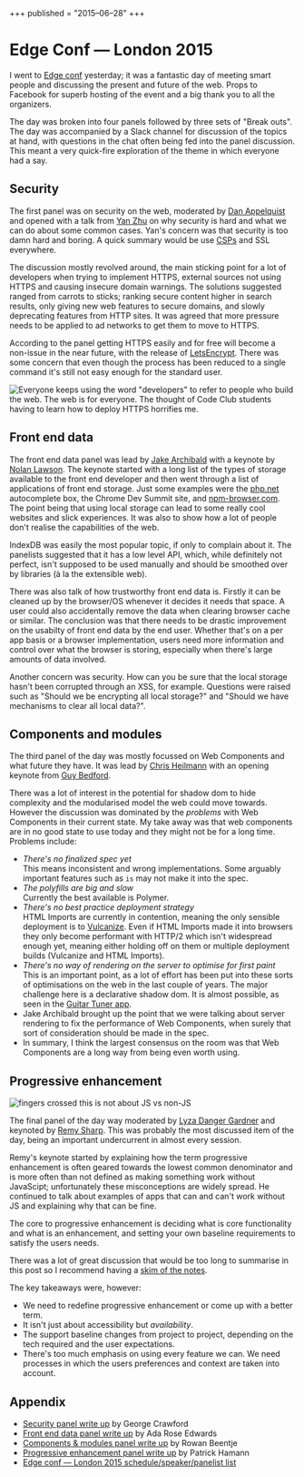 +++
published = "2015–06–28"
+++

# Edge Conf — London 2015

I went to [Edge conf](https://edgeconf.com/2015-london) yesterday; it was a
fantastic day of meeting smart people and discussing the present and future of
the web. Props to Facebook for superb hosting of the event and a big thank you
to all the organizers.

The day was broken into four panels followed by three sets of "Break outs". The
day was accompanied by a Slack channel for discussion of the topics at hand,
with questions in the chat often being fed into the panel discussion. This meant
a very quick-fire exploration of the theme in which everyone had a say.

## Security

The first panel was on security on the web, moderated by [Dan
Appelquist](https://twitter.com/torgo) and opened with a talk from [Yan
Zhu](https://twitter.com/bcrypt) on why security is hard and what we can do
about some common cases. Yan's concern was that security is too damn hard and
boring. A quick summary would be use [CSPs](http://csptester.io/) and SSL
everywhere.

The discussion mostly revolved around, the main sticking point for a lot of
developers when trying to implement HTTPS, external sources not using HTTPS and
causing insecure domain warnings. The solutions suggested ranged from carrots to
sticks; ranking secure content higher in search results, only giving new web
features to secure domains, and slowly deprecating features from HTTP sites. It
was agreed that more pressure needs to be applied to ad networks to get them to
move to HTTPS.

According to the panel getting HTTPS easily and for free will become a non-issue
in the near future, with the release of [LetsEncrypt](https://letsencrypt.org/).
There was some concern that even though the process has been reduced to a single
command it's still not easy enough for the standard user.

![Everyone keeps using the word "developers" to refer to people who build the
web. The web is for everyone. The thought of Code Club students having to learn
how to deploy HTTPS horrifies me.](/img/edge-conf-2015-1.png)

## Front end data

The front end data panel was lead by [Jake
Archibald](https://twitter.com/jaffathecake) with a keynote by [Nolan
Lawson](https://twitter.com/nolanlawson). The keynote started with a long list
of the types of storage available to the front end developer and then went
through a list of applications of front end storage. Just some examples were the
[php.net](http://php.net/) autocomplete box, the Chrome Dev Summit site, and
[npm-browser.com](http://npm-browser.com/). The point being that using local
storage can lead to some really cool websites and slick experiences. It was also
to show how a lot of people don't realise the capabilities of the web.

IndexDB was easily the most popular topic, if only to complain about it. The
panelists suggested that it has a low level API, which, while definitely not
perfect, isn't supposed to be used manually and should be smoothed over by
libraries (à la the extensible web).

There was also talk of how trustworthy front end data is. Firstly it can be
cleaned up by the browser/OS whenever it decides it needs that space. A user
could also accidentally remove the data when clearing browser cache or similar.
The conclusion was that there needs to be drastic improvement on the usabilty of
front end data by the end user. Whether that's on a per app basis or a browser
implementation, users need more information and control over what the browser is
storing, especially when there's large amounts of data involved.

Another concern was security. How can you be sure that the local storage hasn't
been corrupted through an XSS, for example. Questions were raised such as
"Should we be encrypting all local storage?" and "Should we have mechanisms to
clear all local data?".

## Components and modules

The third panel of the day was mostly focussed on Web Components and what future
they have. It was lead by [Chris Heilmann](https://twitter.com/codepo8) with an
opening keynote from [Guy Bedford](https://twitter.com/guybedford).

There was a lot of interest in the potential for shadow dom to hide complexity
and the modularised model the web could move towards. However the discussion was
dominated by the *problems* with Web Components in their current state. My take
away was that web components are in no good state to use today and they might
not be for a long time. Problems include:

* *There's no finalized spec yet* <br> This means inconsistent and wrong
implementations. Some arguably important features such as `is` may not make it
into the spec.
* *The polyfills are big and slow* <br> Currently the best available is Polymer.
* *There's no best practice deployment strategy* <br> HTML Imports are currently
in contention, meaning the only sensible deployment is to
[Vulcanize](https://github.com/polymer/vulcanize). Even if HTML Imports made it
into browsers they only become performant with HTTP/2 which isn't widespread
enough yet, meaning either holding off on them or multiple deployment builds
(Vulcanize and HTML Imports).
* *There's no way of rendering on the server to optimise for first paint* <br>
This is an important point, as a lot of effort has been put into these sorts of
optimisations on the web in the last couple of years. The major challenge here
is a declarative shadow dom. It is almost possible, as seen in the [Guitar Tuner
app](https://aerotwist.com/blog/guitar-tuner).
* Jake Archibald brought up the point that we were talking about server rendering
to fix the performance of Web Components, when surely that sort of consideration
should be made in the spec.
* In summary, I think the largest consensus on the room was that Web Components
are a long way from being even worth using.

## Progressive enhancement

![fingers crossed this is not about JS vs non-JS](/img/edge-conf-2015-2.png)

The final panel of the day way moderated by [Lyza Danger
Gardner](https://twitter.com/lyzadanger) and keynoted by [Remy
Sharp](https://twitter.com/rem). This was probably the most discussed item of
the day, being an important undercurrent in almost every session.

Remy's keynote started by explaining how the term progressive enhancement is
often geared towards the lowest common denominator and is more often than not
defined as making something work without JavaScipt; unfortunately these
misconceptions are widely spread. He continued to talk about examples of apps
that can and can't work without JS and explaining why that can be fine.

The core to progressive enhancement is deciding what is core functionality and
what is an enhancement, and setting your own baseline requirements to satisfy
the users needs.

There was a lot of great discussion that would be too long to summarise in this
post so I recommend having a [skim of the
notes](https://docs.google.com/document/d/1aSjbz1A2ifV5Xu-pYx-SGiweaihwZ74R79PXeAJxJh8/edit).

The key takeaways were, however:

* We need to redefine progressive enhancement or come up with a better term.
* It isn't just about accessibility but *availability*.
* The support baseline changes from project to project, depending on the tech
required and the user expectations.
* There's too much emphasis on using every feature we can. We need processes in
which the users preferences and context are taken into account.

## Appendix

* [Security panel write
up](https://docs.google.com/document/d/1tUbDpaZ-aeajAqSIQInYxDZHlDY1SnM9ZTuUeViz1lg/edit)
by George Crawford
* [Front end data panel write
up](https://docs.google.com/document/d/18T9Qhx1NQGUTGAWKBQqITqQlXPIRmiaSRK19-8qMACY/edit)
by Ada Rose Edwards
* [Components & modules panel write
up](https://docs.google.com/document/d/1Keg45q9iLtI79wcgZjrH2s0Gp_Mh36Ob5i6ZZmHoHPo/edit)
by Rowan Beentje
* [Progressive enhancement panel write
up](https://docs.google.com/document/d/1aSjbz1A2ifV5Xu-pYx-SGiweaihwZ74R79PXeAJxJh8/edit)
by Patrick Hamann
* [Edge conf — London 2015 schedule/speaker/panelist
list](https://edgeconf.com/2015-london/schedule)

